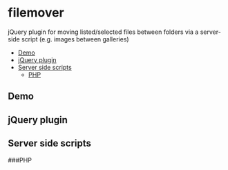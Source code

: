 filemover
=========

jQuery plugin for moving listed/selected files between folders via a server-side script (e.g. images between galleries)

 - [Demo](#demo)
 - [jQuery plugin](#jquery-plugin)
 - [Server side scripts](#server-siede-scripts)
   - [PHP](#php)

Demo
----

jQuery plugin
-------------

Server side scripts
-------------------

###PHP

